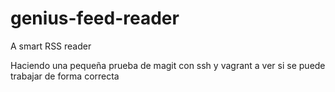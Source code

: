 # genius-feed-reader
A smart RSS reader

Haciendo una pequeña prueba de magit con ssh y vagrant a ver si se puede
trabajar de forma correcta
